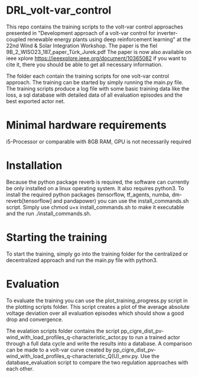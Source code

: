 # DRL_volt-var_control

This repo contains the training scripts to the volt-var control approaches presented in "Development approach of a volt-var control for inverter-coupled renewable energy plants using deep reinforcement learning" at the 22nd Wind & Solar Integration Workshop. The paper is the fiel 9B_2_WISO23_187_paper_Türk_Jurek.pdf The paper is now also available on ieee xplore https://ieeexplore.ieee.org/document/10365082 if you want to cite it, there you should be able to get all necessary information.

The folder each contain the training scripts for one volt-var control approach. The training can be started by simply running the main.py file.
The training scripts produce a log file with some basic training data like the loss, a sql database with detailed data of all evaluation episodes and the best exported actor net.

# Minimal hardware requirements
i5-Processor or comparable with 8GB RAM, GPU is not necessarily required

# Installation
Because the python package reverb is required, the software can currently be only installed on a linux operating system. It also requires python3.
To install the required python packages (tensorflow, tf_agents, numba, dm-reverb[tensorflow] and pandapower) you can use the install_commands.sh script. Simply use chmod u+x install_commands.sh to make it executable and the run ./install_commands.sh.

# Starting the training
To start the training, simply go into the training folder for the centralized or decentralized approach and run the main.py file with python3.

# Evaluation
To evaluate the training you can use the plot_training_progress.py script in the plotting scripts folder. This script creates a plot of the average absolute voltage deviation over all evaluation episodes which should show a good drop and convergence.

The evalation scripts folder contains the script pp_cigre_dist_pv-wind_with_load_profiles_q-characteristic_actor.py to run a trained actor through a full data cycle and write the results into a database. A comparison can be made to a volt-var curve created by pp_cigre_dist_pv-wind_with_load_profiles_q-characteristic_Q(U)_env.py. Use the database_evaluation script to compare the two regulation approaches with each other.
